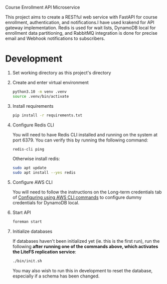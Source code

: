 
Course Enrollment API Microservice

This project aims to create a RESTful web service with FastAPI for course enrollment, authentication, and
notifications.I have used krakend for API gateway implementation. Redis is used for wait lists, DynamoDB local for enrollment data partitioning,
and RabbitMQ integration is done for precise email and Webhook notifications to subscribers.



# Development

1. Set working directory as this project's directory

2. Create and enter virtual environment

   ```bash
   python3.10 -m venv .venv
   source .venv/bin/activate
   ```

3. Install requirements

   ```bash
   pip install -r requirements.txt
   ```

4. Configure Redis CLI

   You will need to have Redis CLI installed and running on the system at port 6379. You can verify this by running the following command:

   ```bash
   redis-cli ping
   ```

   Otherwise install redis:
   ```bash
   sudo apt update
   sudo apt install --yes redis
   ```

5. Configure AWS CLI

   You will need to follow the instructions on the Long-term credentials tab of [Configuring using AWS CLI commands](https://docs.aws.amazon.com/cli/latest/userguide/getting-started-quickstart.html#getting-started-quickstart-new-command) to configure dummy credentials for DynamoDB local.


6. Start API

   ```bash
   foreman start
   ```

7. Initialize databases
   
   If databases haven't been initialized yet (ie. this is the first run), run the following **after running one of the commands above, which activates the LiteFS replication service**:

   ```bash
   ./bin/init.sh
   ```

   You may also wish to run this in development to reset the database, especially if a schema has been changed.
